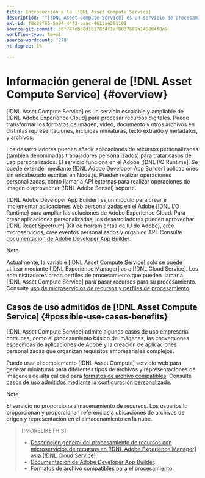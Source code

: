 ```yaml
---
title: Introducción a la [!DNL Asset Compute Service]
description: '"[!DNL Asset Compute Service] es un servicio de procesamiento de recursos nativo de la nube que reduce la complejidad y mejora la escalabilidad".'
exl-id: f8c89f65-5a94-44f3-aaac-4612ae291101
source-git-commit: c6f747ebd6d1b17834f1af0837609a148804f8a9
workflow-type: tm+mt
source-wordcount: '278'
ht-degree: 1%

---
```


# Información general de [!DNL Asset Compute Service] {#overview}

[!DNL Asset Compute Service] es un servicio escalable y ampliable de [!DNL Adobe Experience Cloud] para procesar recursos digitales. Puede transformar los formatos de imagen, vídeo, documento y otros archivos en distintas representaciones, incluidas miniaturas, texto extraído y metadatos, y archivos.

Los desarrolladores pueden añadir aplicaciones de recursos personalizadas (también denominadas trabajadores personalizados) para tratar casos de uso personalizados. El servicio funciona en el Adobe [!DNL I/O Runtime]. Se puede extender mediante [!DNL Adobe Developer App Builder] aplicaciones sin encabezado escritas en Node.js. Pueden realizar operaciones personalizadas, como llamar a API externas para realizar operaciones de imagen o aprovechar [!DNL Adobe Sensei] soporte.

[!DNL Adobe Developer App Builder] es un módulo para crear e implementar aplicaciones web personalizadas en el Adobe [!DNL I/O Runtime] para ampliar las soluciones de Adobe Experience Cloud. Para crear aplicaciones personalizadas, los desarrolladores pueden aprovechar [!DNL React Spectrum] (Kit de herramientas de IU de Adobe), cree microservicios, cree eventos personalizados y organice API. Consulte [documentación de Adobe Developer App Builder](https://developer.adobe.com/app-builder/docs/overview/).

>[!NOTE]
>
>Actualmente, la variable [!DNL Asset Compute Service] solo se puede utilizar mediante [!DNL Experience Manager] as a [!DNL Cloud Service]. Los administradores crean perfiles de procesamiento que pueden llamar a [!DNL Asset Compute Service] para pasar recursos para su procesamiento. Consulte [uso de microservicios de recursos y perfiles de procesamiento](https://experienceleague.adobe.com/en/docs/experience-manager-cloud-service/content/assets/manage/asset-microservices-configure-and-use).

## Casos de uso admitidos de [!DNL Asset Compute Service] {#possible-use-cases-benefits}

[!DNL Asset Compute Service] admite algunos casos de uso empresarial comunes, como el procesamiento básico de imágenes, las conversiones específicas de aplicaciones de Adobe y la creación de aplicaciones personalizadas que organizan requisitos empresariales complejos.

Puede usar el complemento [!DNL Asset Compute] servicio web para generar miniaturas para diferentes tipos de archivos y representaciones de imágenes de alta calidad para [formatos de archivo compatibles](https://experienceleague.adobe.com/en/docs/experience-manager-cloud-service/content/assets/file-format-support). Consulte [casos de uso admitidos mediante la configuración personalizada](https://experienceleague.adobe.com/en/docs/experience-manager-cloud-service/content/assets/manage/asset-microservices-configure-and-use).

>[!NOTE]
>
>El servicio no proporciona almacenamiento de recursos. Los usuarios lo proporcionan y proporcionan referencias a ubicaciones de archivos de origen y representación en el almacenamiento en la nube.

<!-- TBD: Should this be mentioned in the docs?

|Asset Compute Service does not do this|Expectations from implementing client|
|---|---|
| Binary uploads or API-based asset ingestion. | Use other methods to ingest assets. |
| Store binaries or any persisted data across processing requests.| Each request is independent so treat it as a standalone request by sharing binary and processing instructions. |
| Store any configurations such as processing rules or settings for a user or an organization's account. | Add processing request to each request/instruction. |
| Direct event handling of asset creation events from storage systems and processing completed notifications, and errors. | Use [!DNL Adobe I/O] Events and other methods. |

-->

>[!MORELIKETHIS]
>
>* [Descripción general del procesamiento de recursos con microservicios de recursos en [!DNL Adobe Experience Manager] as a [!DNL Cloud Service]](https://experienceleague.adobe.com/en/docs/experience-manager-cloud-service/content/assets/asset-microservices-overview).
>* [Documentación de Adobe Developer App Builder](https://developer.adobe.com/app-builder/docs/overview).
>* [Formatos de archivo compatibles para el procesamiento](https://experienceleague.adobe.com/en/docs/experience-manager-cloud-service/content/assets/file-format-support).

<!-- **TBD:**
* Clarify the service can only be used within AEM as Cloud Service. The docs provided as context for custom application developers. Not to be used as a standalone service.
  ** and API as that plays a role in custom applications (accepting standard params, invoking Nui itself in the future, etc. (this is an outlook))

* link to aem as cloud service docs on asset ingestion and customization with processing profiles.
-->
